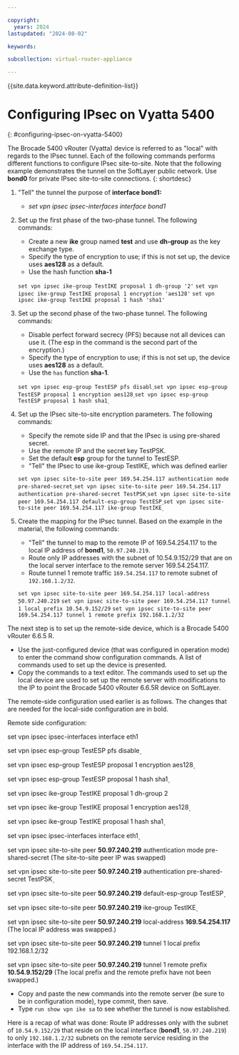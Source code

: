 ```yaml
---

copyright:
  years: 2024
lastupdated: "2024-08-02"

keywords: 

subcollection: virtual-router-appliance

---
```


{{site.data.keyword.attribute-definition-list}}

# Configuring IPsec on Vyatta 5400
{: #configuring-ipsec-on-vyatta-5400}

The Brocade 5400 vRouter (Vyatta) device is referred to as "local" with regards to the IPsec tunnel. Each of the following commands performs different functions to configure IPsec site-to-site. Note that the following example demonstrates the tunnel on the SoftLayer public network. Use **bond0** for private IPsec site-to-site connections.
{: shortdesc}

1. "Tell" the tunnel the purpose of **interface bond1:**

   * *set vpn ipsec ipsec-interfaces interface bond1*

2. Set up the first phase of the two-phase tunnel. The following commands:

   * Create a new **ike** group named **test** and use **dh-group** as the key exchange type.
   * Specify the type of encryption to use; if this is not set up, the device uses **aes128** as a default.
   * Use the hash function **sha-1** 
  
   `set vpn ipsec ike-group TestIKE proposal 1 dh-group '2'`
   `set vpn ipsec ike-group TestIKE proposal 1 encryption 'aes128'`
   `set vpn ipsec ike-group TestIKE proposal 1 hash 'sha1'`

3. Set up the second phase of the two-phase tunnel. The following commands:

   * Disable perfect forward secrecy (PFS) because not all devices can use it. (The esp in the command is the second part of the encryption.)
   * Specify the type of encryption to use; if this is not set up, the device uses **aes128** as a default.
   * Use the `has` function **sha-1**.
  
   `set vpn ipsec esp-group TestESP pfs disabl۪`
   `set vpn ipsec esp-group TestESP proposal 1 encryption aes128۪`
   `set vpn ipsec esp-group TestESP proposal 1 hash sha1۪`

4. Set up the IPsec site-to-site encryption parameters. The following commands:

   * Specify the remote side IP and that the IPsec is using pre-shared secret.
   * Use the remote IP and the secret key TestPSK.
   * Set the default **esp** group for the tunnel to TestESP.
   * "Tell" the IPsec to use ike-group TestIKE, which was defined earlier
   
   `set vpn ipsec site-to-site peer 169.54.254.117 authentication mode pre-shared-secret۪`
   `set vpn ipsec site-to-site peer 169.54.254.117 authentication pre-shared-secret TestPSK۪`
   `set vpn ipsec site-to-site peer 169.54.254.117 default-esp-group TestESP۪`
   `set vpn ipsec site-to-site peer 169.54.254.117 ike-group TestIKE۪`

5. Create the mapping for the IPsec tunnel. Based on the example in the material, the following commands:

   * "Tell" the tunnel to map to the remote IP of 169.54.254.117 to the local IP address of **bond1**, `50.97.240.219`.
   * Route only IP addresses with the subnet of 10.54.9.152/29 that are on the local server interface to the remote server 169.54.254.117.
   * Route tunnel 1 remote traffic `169.54.254.117` to remote subnet of `192.168.1.2/32`.
  
   `set vpn ipsec site-to-site peer 169.54.254.117 local-address ۪50.97.240.219`
   `set vpn ipsec site-to-site peer 169.54.254.117 tunnel 1 local prefix 10.54.9.152/29`
   `set vpn ipsec site-to-site peer 169.54.254.117 tunnel 1 remote prefix 192.168.1.2/32`

The next step is to set up the remote-side device, which is a Brocade 5400 vRouter 6.6.5 R.

* Use the just-configured device (that was configured in operation mode) to enter the command show configuration commands. A list of commands used to set up the device is presented.
* Copy the commands to a text editor. The commands used to set up the local device are used to set up the remote server with modifications to the IP to point the Brocade 5400 vRouter 6.6.5R device on SoftLayer.

The remote-side configuration used earlier is as follows. The changes that are needed for the local-side configuration are in bold.

Remote side configuration:

set vpn ipsec ipsec-interfaces interface eth1

set vpn ipsec esp-group TestESP pfs disable۪

set vpn ipsec esp-group TestESP proposal 1 encryption aes128۪

set vpn ipsec esp-group TestESP proposal 1 hash sha1۪

set vpn ipsec ike-group TestIKE proposal 1 dh-group 2

set vpn ipsec ike-group TestIKE proposal 1 encryption aes128۪

set vpn ipsec ike-group TestIKE proposal 1 hash sha1۪

set vpn ipsec ipsec-interfaces interface eth1۪

set vpn ipsec site-to-site peer **50.97.240.219** authentication mode pre-shared-secret (The site-to-site peer IP was swapped)

set vpn ipsec site-to-site peer **50.97.240.219** authentication pre-shared-secret TestPSK۪

set vpn ipsec site-to-site peer **50.97.240.219** default-esp-group TestESP۪

set vpn ipsec site-to-site peer **50.97.240.219** ike-group TestIKE۪

set vpn ipsec site-to-site peer **50.97.240.219** local-address **169.54.254.117** (The local IP address was swapped.)

set vpn ipsec site-to-site peer **50.97.240.219** tunnel 1 local prefix 192.168.1.2/32

set vpn ipsec site-to-site peer **50.97.240.219** tunnel 1 remote prefix **10.54.9.152/29** (The local prefix and the remote prefix have not been swapped.)

* Copy and paste the new commands into the remote server (be sure to be in configuration mode), type commit, then save.
* Type `run show vpn ike sa` to see whether the tunnel is now established.

Here is a recap of what was done: Route IP addresses only with the subnet of `10.54.9.152/29` that reside on the local interface (**bond1**, `50.97.240.219`) to only `192.168.1.2/32` subnets on the remote service residing in the interface with the IP address of `169.54.254.117`.
